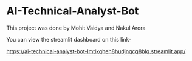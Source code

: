 # AI-Technical-Analyst-Bot

This project was done by Mohit Vaidya and Nakul Arora

You can view the streamlit dashboard on this link-

https://ai-technical-analyst-bot-lmtlkqheh8hudjnqcq8blq.streamlit.app/
